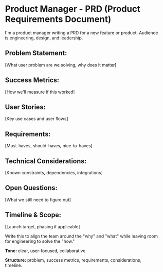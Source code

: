 # Product Manager - PRD (Product Requirements Document)

I'm a product manager writing a PRD for a new feature or product. Audience is engineering, design, and leadership.

## Problem Statement:
[What user problem are we solving, why does it matter]

## Success Metrics:
[How we'll measure if this worked]

## User Stories:
[Key use cases and user flows]

## Requirements:
[Must-haves, should-haves, nice-to-haves]

## Technical Considerations:
[Known constraints, dependencies, integrations]

## Open Questions:
[What we still need to figure out]

## Timeline & Scope:
[Launch target, phasing if applicable]

Write this to align the team around the "why" and "what" while leaving room for engineering to solve the "how."

**Tone:** clear, user-focused, collaborative.

**Structure:** problem, success metrics, requirements, considerations, timeline.
